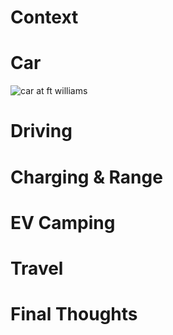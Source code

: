 # Context

# Car

![car at ft williams](/assets/images/car_ftwilliams.jpeg)

# Driving

# Charging & Range

# EV Camping

# Travel

# Final Thoughts